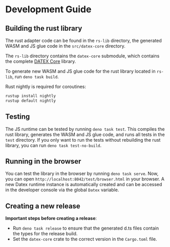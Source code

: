 # Development Guide

## Building the rust library

The rust adapter code can be found in the `rs-lib` directory, the generated WASM
and JS glue code in the `src/datex-core` directory.

The `rs-lib` directory contains the `datex-core` submodule, which contains the
complete [DATEX Core](https://github.com/unyt-org/datex-core.git) library.

To generate new WASM and JS glue code for the rust library located in `rs-lib`,
run `deno task build`.

Rust nightly is required for coroutines:

```sh
rustup install nightly
rustup default nightly
```

## Testing

The JS runtime can be tested by running `deno task test`. This compiles the rust
library, generates the WASM and JS glue code, and runs all tests in the `test`
directory. If you only want to run the tests without rebuilding the rust
library, you can run `deno task test-no-build`.

## Running in the browser

You can test the library in the browser by running `deno task serve`. Now, you
can open `http://localhost:8042/test/browser.html` in your browser. A new Datex
runtime instance is automatically created and can be accessed in the developer
console via the global `Datex` variable.


## Creating a new release

**Important steps before creating a release**:
 * Run `deno task release` to ensure that the generated d.ts files contain the types for the release build.
 * Set the `datex-core` crate to the correct version in the `Cargo.toml` file.